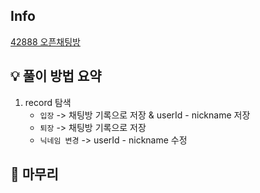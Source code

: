 ## Info
[42888 오픈채팅방](https://school.programmers.co.kr/learn/courses/30/lessons/42888)

## 💡 풀이 방법 요약
1. record 탐색
   - `입장` -> 채팅방 기록으로 저장 & userId - nickname 저장
   - `퇴장` -> 채팅방 기록으로 저장
   - `닉네임 변경` -> userId - nickname 수정

## 🙂 마무리

